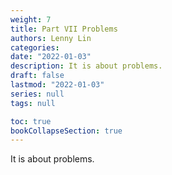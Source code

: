 ```yaml
---
weight: 7
title: Part VII Problems
authors: Lenny Lin
categories: 
date: "2022-01-03"
description: It is about problems.
draft: false
lastmod: "2022-01-03"
series: null
tags: null

toc: true
bookCollapseSection: true
---
```


It is about problems.

<!--more-->

